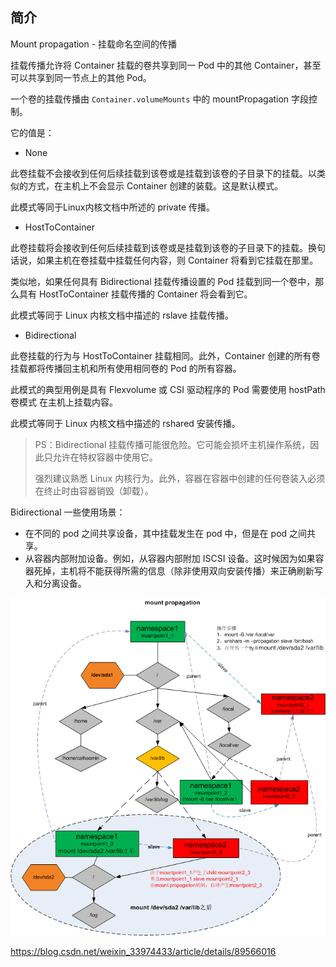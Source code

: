 ## 简介

Mount propagation  - 挂载命名空间的传播

挂载传播允许将 Container 挂载的卷共享到同一 Pod 中的其他 Container，甚至可以共享到同一节点上的其他 Pod。

一个卷的挂载传播由 `Container.volumeMounts` 中的 mountPropagation 字段控制。

它的值是：

- None 

此卷挂载不会接收到任何后续挂载到该卷或是挂载到该卷的子目录下的挂载。以类似的方式，在主机上不会显示 Container 创建的装载。这是默认模式。

此模式等同于Linux内核文档中所述的 private 传播。

- HostToContainer 

此卷挂载将会接收到任何后续挂载到该卷或是挂载到该卷的子目录下的挂载。换句话说，如果主机在卷挂载中挂载任何内容，则 Container 将看到它挂载在那里。

类似地，如果任何具有 Bidirectional 挂载传播设置的 Pod 挂载到同一个卷中，那么具有 HostToContainer 挂载传播的 Container 将会看到它。

此模式等同于 Linux 内核文档中描述的 rslave 挂载传播。

- Bidirectional

此卷挂载的行为与 HostToContainer 挂载相同。此外，Container 创建的所有卷挂载都将传播回主机和所有使用相同卷的 Pod 的所有容器。

此模式的典型用例是具有 Flexvolume 或 CSI 驱动程序的 Pod 需要使用 hostPath 卷模式 在主机上挂载内容。

此模式等同于 Linux 内核文档中描述的 rshared 安装传播。

> PS：Bidirectional 挂载传播可能很危险。它可能会损坏主机操作系统，因此只允许在特权容器中使用它。
>
> 强烈建议熟悉 Linux 内核行为。此外，容器在容器中创建的任何卷装入必须在终止时由容器销毁（卸载）。

Bidirectional 一些使用场景：

- 在不同的 pod 之间共享设备，其中挂载发生在 pod 中，但是在 pod 之间共享。
- 从容器内部附加设备。例如，从容器内部附加 ISCSI 设备。这时候因为如果容器死掉，主机将不能获得所需的信息（除非使用双向安装传播）来正确刷新写入和分离设备。



<img src=".assets/20180705175218137.png" alt="img"  />



https://blog.csdn.net/weixin_33974433/article/details/89566016

